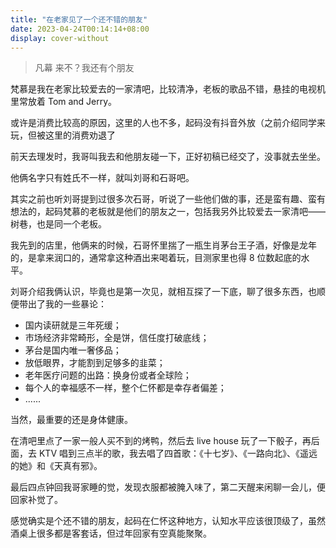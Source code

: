 ```yaml
---
title: "在老家见了一个还不错的朋友"
date: 2023-04-24T00:14:14+08:00
display: cover-without
---
```


> 凡幕 来不？我还有个朋友

梵慕是我在老家比较爱去的一家清吧，比较清净，老板的歌品不错，悬挂的电视机里常放着 Tom and Jerry。

或许是消费比较高的原因，这里的人也不多，起码没有抖音外放（之前介绍同学来玩，但被这里的消费劝退了

前天去理发时，我哥叫我去和他朋友碰一下，正好初稿已经交了，没事就去坐坐。

他俩名字只有姓氏不一样，就叫刘哥和石哥吧。

其实之前也听刘哥提到过很多次石哥，听说了一些他们做的事，还是蛮有趣、蛮有想法的，起码梵慕的老板就是他们的朋友之一，包括我另外比较爱去一家清吧——树巷，也是同一个老板。

我先到的店里，他俩来的时候，石哥怀里揣了一瓶生肖茅台王子酒，好像是龙年的，是拿来润口的，通常拿这种酒出来喝着玩，目测家里也得 8 位数起底的水平。

刘哥介绍我俩认识，毕竟也是第一次见，就相互探了一下底，聊了很多东西，也顺便带出了我的一些暴论：

- 国内读研就是三年死缓；
- 市场经济非常畸形，全是饼，信任度打破底线；
- 茅台是国内唯一奢侈品；
- 放低眼界，才能割到足够多的韭菜；
- 老年医疗问题的出路：换身份或者全球险；
- 每个人的幸福感不一样，整个仁怀都是幸存者偏差；
- ......

当然，最重要的还是身体健康。

在清吧里点了一家一般人买不到的烤鸭，然后去 live house 玩了一下骰子，再后面，去 KTV 唱到三点半的歌，我去唱了四首歌：《十七岁》、《一路向北》、《遥远的她》和《天真有邪》。

最后四点钟回我哥家睡的觉，发现衣服都被腌入味了，第二天醒来闲聊一会儿，便回家补觉了。

感觉确实是个还不错的朋友，起码在仁怀这种地方，认知水平应该很顶级了，虽然酒桌上很多都是客套话，但过年回家有空真能聚聚。

